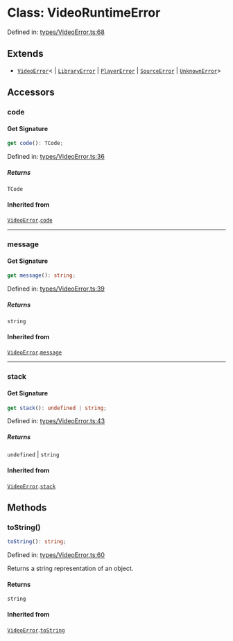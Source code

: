 # Class: VideoRuntimeError

Defined in: [types/VideoError.ts:68](https://github.com/TheWidlarzGroup/react-native-video-v7/blob/d4046f8eca07df9e2ec69f8007c800ebf23ec7a7/packages/react-native-video/src/core/types/VideoError.ts#L68)

## Extends

- [`VideoError`](VideoError.md)\<
  \| [`LibraryError`](../type-aliases/LibraryError.md)
  \| [`PlayerError`](../type-aliases/PlayerError.md)
  \| [`SourceError`](../type-aliases/SourceError.md)
  \| [`UnknownError`](../type-aliases/UnknownError.md)\>

## Accessors

### code

#### Get Signature

```ts
get code(): TCode;
```

Defined in: [types/VideoError.ts:36](https://github.com/TheWidlarzGroup/react-native-video-v7/blob/d4046f8eca07df9e2ec69f8007c800ebf23ec7a7/packages/react-native-video/src/core/types/VideoError.ts#L36)

##### Returns

`TCode`

#### Inherited from

[`VideoError`](VideoError.md).[`code`](VideoError.md#code)

***

### message

#### Get Signature

```ts
get message(): string;
```

Defined in: [types/VideoError.ts:39](https://github.com/TheWidlarzGroup/react-native-video-v7/blob/d4046f8eca07df9e2ec69f8007c800ebf23ec7a7/packages/react-native-video/src/core/types/VideoError.ts#L39)

##### Returns

`string`

#### Inherited from

[`VideoError`](VideoError.md).[`message`](VideoError.md#message)

***

### stack

#### Get Signature

```ts
get stack(): undefined | string;
```

Defined in: [types/VideoError.ts:43](https://github.com/TheWidlarzGroup/react-native-video-v7/blob/d4046f8eca07df9e2ec69f8007c800ebf23ec7a7/packages/react-native-video/src/core/types/VideoError.ts#L43)

##### Returns

`undefined` \| `string`

#### Inherited from

[`VideoError`](VideoError.md).[`stack`](VideoError.md#stack)

## Methods

### toString()

```ts
toString(): string;
```

Defined in: [types/VideoError.ts:60](https://github.com/TheWidlarzGroup/react-native-video-v7/blob/d4046f8eca07df9e2ec69f8007c800ebf23ec7a7/packages/react-native-video/src/core/types/VideoError.ts#L60)

Returns a string representation of an object.

#### Returns

`string`

#### Inherited from

[`VideoError`](VideoError.md).[`toString`](VideoError.md#tostring)
